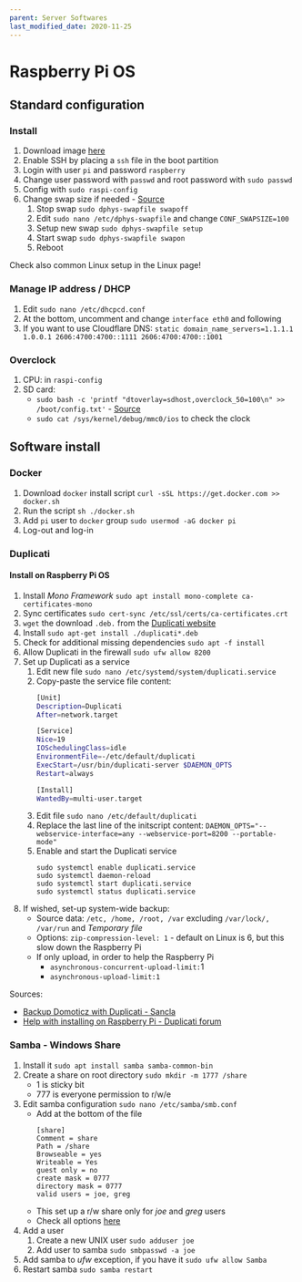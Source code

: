 ```yaml
---
parent: Server Softwares
last_modified_date: 2020-11-25
---
```


# Raspberry Pi OS

## Standard configuration

### Install

1. Download image [here](https://www.raspberrypi.org/downloads/raspberry-pi-os/)
1. Enable SSH by placing a `ssh` file in the boot partition
1. Login with user `pi` and password `raspberry`
1. Change user password with `passwd` and root password with `sudo passwd`
1. Config with `sudo raspi-config`
1. Change swap size if needed - [Source](https://pimylifeup.com/raspberry-pi-swap-file/)
    1. Stop swap `sudo dphys-swapfile swapoff`
    1. Edit `sudo nano /etc/dphys-swapfile` and change `CONF_SWAPSIZE=100`
    1. Setup new swap `sudo dphys-swapfile setup`
    1. Start swap `sudo dphys-swapfile swapon`
    1. Reboot

Check also common Linux setup in the Linux page!

### Manage IP address / DHCP

1. Edit `sudo nano /etc/dhcpcd.conf`
1. At the bottom, uncomment and change `interface eth0` and following
1. If you want to use Cloudflare DNS: `static domain_name_servers=1.1.1.1 1.0.0.1 2606:4700:4700::1111 2606:4700:4700::1001`

### Overclock

1. CPU: in `raspi-config`
1. SD card:
    * `sudo bash -c 'printf "dtoverlay=sdhost,overclock_50=100\n" >> /boot/config.txt'` - [Source](https://www.jeffgeerling.com/blog/2016/how-overclock-microsd-card-reader-on-raspberry-pi-3)
    * `sudo cat /sys/kernel/debug/mmc0/ios` to check the clock

## Software install

### Docker

1. Download `docker` install script `curl -sSL https://get.docker.com >> docker.sh`
1. Run the script `sh ./docker.sh`
1. Add `pi` user to `docker` group `sudo usermod -aG docker pi`
1. Log-out and log-in

### Duplicati 

#### Install on Raspberry Pi OS

1. Install *Mono Framework* `sudo apt install mono-complete ca-certificates-mono`
1. Sync certificates `sudo cert-sync /etc/ssl/certs/ca-certificates.crt`
1. `wget` the download `.deb.` from the [Duplicati website](https://www.duplicati.com/download)
1. Install `sudo apt-get install ./duplicati*.deb`
1. Check for additional missing dependencies `sudo apt -f install`
1. Allow Duplicati in the firewall `sudo ufw allow 8200`
1. Set up Duplicati as a service
    1. Edit new file `sudo nano /etc/systemd/system/duplicati.service`
    1. Copy-paste the service file content:
        ```bash
        [Unit]
        Description=Duplicati
        After=network.target

        [Service]
        Nice=19
        IOSchedulingClass=idle
        EnvironmentFile=-/etc/default/duplicati
        ExecStart=/usr/bin/duplicati-server $DAEMON_OPTS
        Restart=always

        [Install]
        WantedBy=multi-user.target
        ```
    1. Edit file `sudo nano /etc/default/duplicati`
    1. Replace the last line of the initscript content: `DAEMON_OPTS="--webservice-interface=any --webservice-port=8200 --portable-mode"`
    1. Enable and start the Duplicati service
        ```
        sudo systemctl enable duplicati.service
        sudo systemctl daemon-reload
        sudo systemctl start duplicati.service	
        sudo systemctl status duplicati.service
        ```
1. If wished, set-up system-wide backup:
    * Source data: `/etc, /home, /root, /var` excluding `/var/lock/, /var/run` and *Temporary file*
    * Options: `zip-compression-level: 1` - default on Linux is 6, but this slow down the Raspberry Pi
    * If only upload, in order to help the Raspberry Pi
        * `asynchronous-concurrent-upload-limit:`1
        * `asynchronous-upload-limit:1`

Sources:

* [Backup Domoticz with Duplicati - Sancla](https://sancla.com/domoticz/how-to-backup-domoticz-with-duplicati/)
* [Help with installing on Raspberry Pi - Duplicati forum](https://forum.duplicati.com/t/help-with-installing-on-raspberry-pi/397/3?u=jonmikelv)

### Samba - Windows Share

1. Install it `sudo apt install samba samba-common-bin`
1. Create a share on root directory `sudo mkdir -m 1777 /share`
    * 1 is sticky bit
    * 777 is everyone permission to r/w/e
1. Edit samba configuration `sudo nano /etc/samba/smb.conf`
    * Add at the bottom of the file
        ```
        [share]
        Comment = share
        Path = /share
        Browseable = yes
        Writeable = Yes
        guest only = no
        create mask = 0777
        directory mask = 0777
        valid users = joe, greg
        ```
    * This set up a r/w share only for *joe* and *greg* users
    * Check all options [here](https://www.samba.org/samba/docs/current/man-html/smb.conf.5.html)
1. Add a user
    1. Create a new UNIX user `sudo adduser joe`
    1. Add user to samba `sudo smbpasswd -a joe`
1. Add samba to *ufw* exception, if you have it `sudo ufw allow Samba`
1. Restart samba `sudo samba restart`
